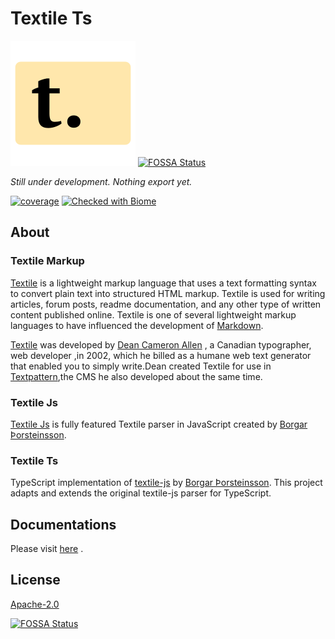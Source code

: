 # Textile Ts

![textile-logo](./textile-logo.svg)
[![FOSSA Status](https://app.fossa.com/api/projects/git%2Bgithub.com%2Fphothinmg%2Ftextile-ts.svg?type=shield)](https://app.fossa.com/projects/git%2Bgithub.com%2Fphothinmg%2Ftextile-ts?ref=badge_shield)

_Still under development. Nothing export yet._

[![coverage][coverage]][covg-url] [![Checked with Biome][biome-check]][biome]

## About

### Textile Markup

[Textile][textile-web] is a lightweight markup language that uses a text formatting syntax to convert plain text into structured HTML markup. Textile is used for writing articles, forum posts, readme documentation, and any other type of written content published online. Textile is one of several lightweight markup languages to have influenced the development of [Markdown][markdown].

[Textile][textile-web] was developed by [Dean Cameron Allen][dean_allen] , a Canadian typographer, web developer ,in 2002, which he billed as a humane web text generator that enabled you to simply write.Dean created Textile for use in [Textpattern][textpattern],the CMS he also developed about the same time.

### Textile Js

[Textile Js][textilejs] is fully featured Textile parser in JavaScript created by [Borgar Þorsteinsson][borgar].

### Textile Ts

TypeScript implementation of [textile-js][textilejs] by [Borgar Þorsteinsson][borgar]. This project adapts and extends the original textile-js parser for TypeScript.

## Documentations

Please visit [here][textile-ts] .

## License

[Apache-2.0][file-license]

<!-- Definition -->

[file-license]: LICENSE
[coverage]: https://img.shields.io/badge/coverage-83.81-yellowgreen?style=flat
[covg-url]: https://phothinmg.github.io/textile-ts/lcoview/index.html
[textilejs]: https://github.com/borgar/textile-js
[textile-web]: https://textile-lang.com/
[borgar]: https://github.com/borgar
[biome]: https://biomejs.dev
[biome-check]: https://img.shields.io/badge/Checked_with-Biome-60a5fa?style=flat&logo=biome
[textile-logo]: https://github.com/phothinmg/textile-ts/blob/main/textile-logo.svg
[dean_allen]: https://en.wikipedia.org/wiki/Dean_Allen
[textpattern]: https://textpattern.com/
[markdown]: https://en.wikipedia.org/wiki/Markdown
[textile-ts]: https://phothinmg.github.io/textile-ts/


[![FOSSA Status](https://app.fossa.com/api/projects/git%2Bgithub.com%2Fphothinmg%2Ftextile-ts.svg?type=large)](https://app.fossa.com/projects/git%2Bgithub.com%2Fphothinmg%2Ftextile-ts?ref=badge_large)